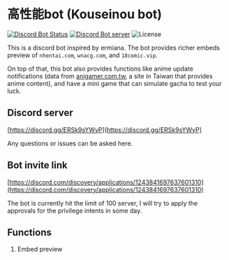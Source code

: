# 高性能bot (Kouseinou bot)
[![Discord Bot Status](https://img.shields.io/badge/高性能bot-✓%20BOT-%235865F2?style=flat-square&logo=Discord&logoColor=FFFFFF)](https://discord.com/discovery/applications/1243841697637601310)
[![Discord Bot server](https://img.shields.io/discord/1263477574785564703?label=support%20server&style=flat-square&logo=Discord&logoColor=FFFFFF)](https://discord.gg/ERSk9sYWyP)
![License](https://img.shields.io/badge/License-MIT-orange?style=flat-square&logo=License&logoColor=FFFFFF)

This is a discord bot inspired by ermiana.
The bot provides richer embeds preview of `nhentai.com`, `wnacg.com`, and `18comic.vip`. 

On top of that, this bot also provides functions like anime update notifications (data from [anigamer.com.tw](https://ani.gamer.com.tw), a site in Taiwan that provides anime content), and have a mini game that can simulate gacha to test your luck.

## Discord server
[https://discord.gg/ERSk9sYWyP](https://discord.gg/ERSk9sYWyP)

Any questions or issues can be asked here.

## Bot invite link
[https://discord.com/discovery/applications/1243841697637601310](https://discord.com/discovery/applications/1243841697637601310)

The bot is currently hit the limit of 100 server, I will try to apply the approvals for the privilege intents in some day.

## Functions
1. Embed preview
